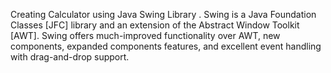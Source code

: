 Creating Calculator using Java Swing Library . Swing is a Java Foundation Classes [JFC] library and an extension of the Abstract Window Toolkit [AWT]. Swing offers much-improved functionality over AWT, new components, expanded components features, and excellent event handling with drag-and-drop support.
